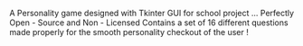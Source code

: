 A Personality game designed with Tkinter GUI for school project ... 
Perfectly Open - Source and Non - Licensed
Contains a set of 16 different questions made properly for the smooth personality checkout of the user !
